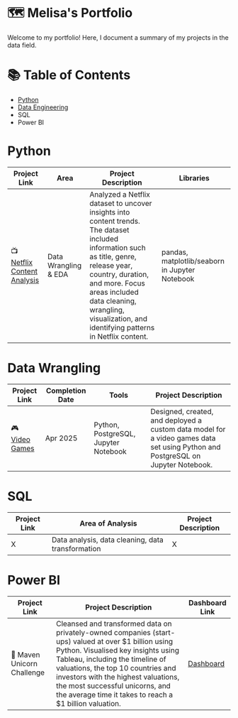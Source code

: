 # 🗺 Melisa's Portfolio


Welcome to my portfolio! Here, I document a summary of my projects in the data field.



# 📚 Table of Contents

- [Python](https://github.com/meljesus/Python)
- [Data Engineering](https://github.com/meljesus/data-engineering)
- SQL
- Power BI


# Python

| Project Link | Area | Project Description | Libraries |    
|---|---|---|---|
| 📺 [Netflix Content Analysis](https://github.com/meljesus/Python/blob/main/netflix_content_analysis.ipynb) |   Data Wrangling & EDA |  Analyzed a Netflix dataset to uncover insights into content trends. The dataset included information such as title, genre, release year, country, duration, and more. Focus areas included data cleaning, wrangling, visualization, and identifying patterns in Netflix content.  | pandas, matplotlib/seaborn in Jupyter Notebook |   


# Data Wrangling

| Project Link | Completion Date | Tools | Project Description | 
|---|---|---|---|
| 🎮 [Video Games](https://github.com/meljesus/data-engineering/tree/main/Video%20Games) | Apr 2025 |Python, PostgreSQL, Jupyter Notebook | Designed, created, and deployed a custom data model for a video games data set using Python and PostgreSQL on Jupyter Notebook. |


# SQL

| Project Link | Area of Analysis | Project Description | 
|---|---|---|
| X | Data analysis, data cleaning, data transformation | X | 




# Power BI

| Project Link | Project Description | Dashboard Link |
|---|---|---|
| 🦄 Maven Unicorn Challenge | Cleansed and transformed data on privately-owned companies (start-ups) valued at over $1 billion using Python. Visualised key insights using Tableau, including the timeline of valuations, the top 10 countries and investors with the highest valuations, the most successful unicorns, and the average time it takes to reach a $1 billion valuation. | [Dashboard]() |

